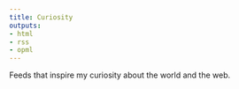```yaml
---
title: Curiosity
outputs:
- html
- rss
- opml
---
```


Feeds that inspire my curiosity about the world and the web.
